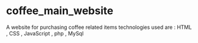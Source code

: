 # coffee_main_website
A website for purchasing coffee related items technologies used are : HTML , CSS , JavaScript , php , MySql
